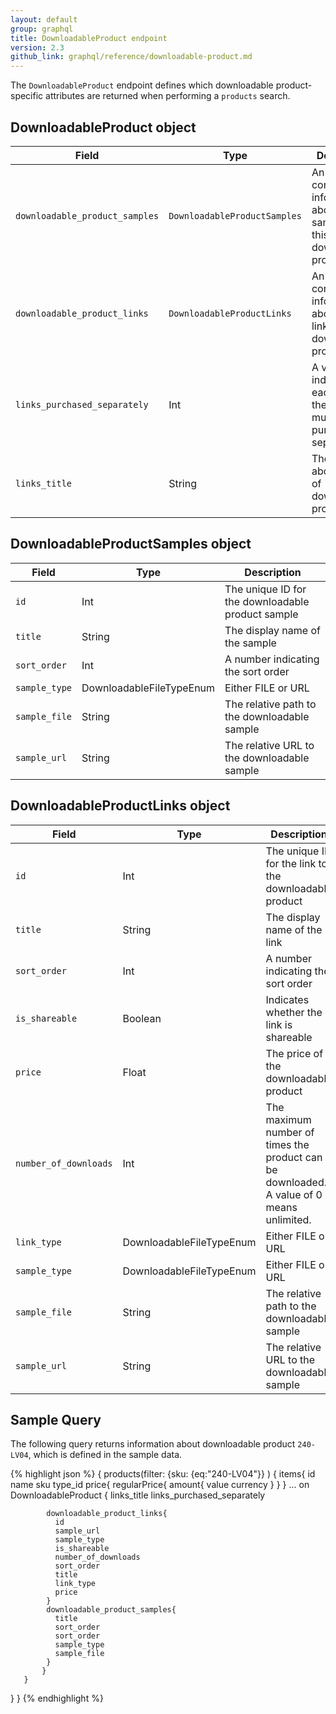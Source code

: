 ```yaml
---
layout: default
group: graphql
title: DownloadableProduct endpoint
version: 2.3
github_link: graphql/reference/downloadable-product.md
---
```


The `DownloadableProduct` endpoint defines which downloadable product-specific attributes are returned when performing a `products` search.


## DownloadableProduct object

Field | Type | Description
--- | --- | ---
`downloadable_product_samples` | `DownloadableProductSamples` | An array containing information about samples of this downloadable product
`downloadable_product_links` | `DownloadableProductLinks` | An array containing information about the links for this downloadable product
`links_purchased_separately` | Int | A value of 1 indicates that each link in the array must be purchased separately
`links_title` | String | The heading above the list of downloadable products

## DownloadableProductSamples object

Field | Type | Description
--- | --- | ---
`id` | Int | The unique ID for the downloadable product sample
`title` | String | The display name of the sample
`sort_order` | Int | A number indicating the sort order
`sample_type` | DownloadableFileTypeEnum | Either FILE or URL
`sample_file` | String | The relative path to the downloadable sample
`sample_url` | String | The relative URL to the downloadable sample

## DownloadableProductLinks object

Field | Type | Description
--- | --- | ---
`id` | Int | The unique ID for the link to the downloadable product
`title` | String | The display name of the link
`sort_order` | Int | A number indicating the sort order
`is_shareable` | Boolean | Indicates whether the link is shareable
`price` | Float | The price of the downloadable product
`number_of_downloads` | Int | The maximum number of times the product can be downloaded. A value of 0 means unlimited.
`link_type` | DownloadableFileTypeEnum | Either FILE or URL
`sample_type` | DownloadableFileTypeEnum | Either FILE or URL
`sample_file` | String | The relative path to the downloadable sample
`sample_url` | String | The relative URL to the downloadable sample

## Sample Query

The following query returns information about downloadable product `240-LV04`, which is defined in the sample data.

{% highlight json %}
{
  products(filter:
    {sku: {eq:"240-LV04"}}
  	)
  {
       items{
           id
           name
           sku
           type_id
        price{
        regularPrice{
          amount{
            value
            currency
          }
        }
      }
           ... on DownloadableProduct {
            links_title
            links_purchased_separately

            downloadable_product_links{
              id
              sample_url
              sample_type
              is_shareable
              number_of_downloads
              sort_order
              title
              link_type
              price
            }
            downloadable_product_samples{
              title
              sort_order
              sort_order
              sample_type
              sample_file
            }
           }
       }
   }
}
{% endhighlight %}

